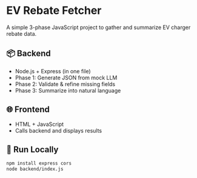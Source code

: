 # EV Rebate Fetcher

A simple 3-phase JavaScript project to gather and summarize EV charger rebate data.

## 📦 Backend

- Node.js + Express (in one file)
- Phase 1: Generate JSON from mock LLM
- Phase 2: Validate & refine missing fields
- Phase 3: Summarize into natural language

## 🌐 Frontend

- HTML + JavaScript
- Calls backend and displays results

## 🚀 Run Locally

```bash
npm install express cors
node backend/index.js
